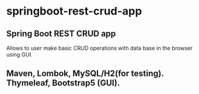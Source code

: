 # springboot-rest-crud-app
## Spring Boot REST CRUD app
Allows to user make basic CRUD operations with data base in the browser using GUI.
## Maven, Lombok, MySQL/H2(for testing). Thymeleaf, Bootstrap5 (GUI).
